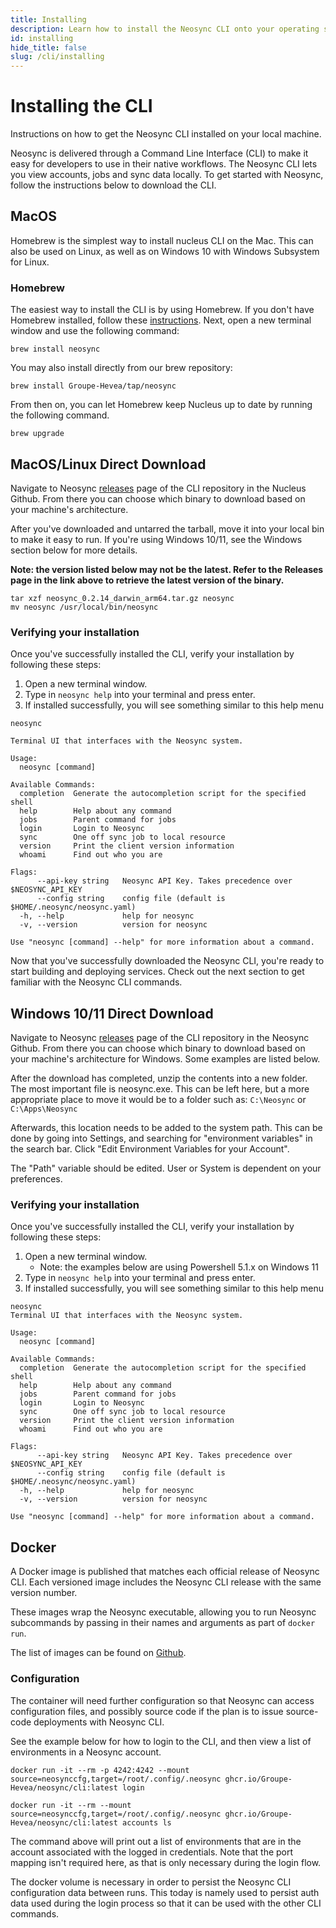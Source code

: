 ```yaml
---
title: Installing
description: Learn how to install the Neosync CLI onto your operating system of choice.
id: installing
hide_title: false
slug: /cli/installing
---
```


# Installing the CLI

Instructions on how to get the Neosync CLI installed on your local machine.

Neosync is delivered through a Command Line Interface (CLI) to make it easy for developers to use in their native workflows.
The Neosync CLI lets you view accounts, jobs and sync data locally. To get started with Neosync, follow the instructions below to download the CLI.

## MacOS

Homebrew is the simplest way to install nucleus CLI on the Mac. This can also be used on Linux, as well as on Windows 10 with Windows Subsystem for Linux.

### Homebrew

The easiest way to install the CLI is by using Homebrew. If you don't have Homebrew installed, follow these [instructions](https://docs.brew.sh/Installation). Next, open a new terminal window and use the following command:

```console
brew install neosync
```

You may also install directly from our brew repository:

```console
brew install Groupe-Hevea/tap/neosync
```

From then on, you can let Homebrew keep Nucleus up to date by running the following command.

```console
brew upgrade
```

## MacOS/Linux Direct Download

Navigate to Neosync [releases](https://github.com/Groupe-Hevea/neosync/releases) page of the CLI repository in the Nucleus Github. From there you can choose which binary to download based on your machine's architecture.

After you've downloaded and untarred the tarball, move it into your local bin to make it easy to run. If you're using Windows 10/11, see the Windows section below for more details.

**Note: the version listed below may not be the latest. Refer to the Releases page in the link above to retrieve the latest version of the binary.**

```console
tar xzf neosync_0.2.14_darwin_arm64.tar.gz neosync
mv neosync /usr/local/bin/neosync
```

### Verifying your installation

Once you've successfully installed the CLI, verify your installation by following these steps:

1. Open a new terminal window.
2. Type in `neosync help` into your terminal and press enter.
3. If installed successfully, you will see something similar to this help menu

```console
neosync

Terminal UI that interfaces with the Neosync system.

Usage:
  neosync [command]

Available Commands:
  completion  Generate the autocompletion script for the specified shell
  help        Help about any command
  jobs        Parent command for jobs
  login       Login to Neosync
  sync        One off sync job to local resource
  version     Print the client version information
  whoami      Find out who you are

Flags:
      --api-key string   Neosync API Key. Takes precedence over $NEOSYNC_API_KEY
      --config string    config file (default is $HOME/.neosync/neosync.yaml)
  -h, --help             help for neosync
  -v, --version          version for neosync

Use "neosync [command] --help" for more information about a command.
```

Now that you've successfully downloaded the Neosync CLI, you're ready to start building and deploying services. Check out the next section to get familiar with the Neosync CLI commands.

## Windows 10/11 Direct Download

Navigate to Neosync [releases](https://github.com/Groupe-Hevea/neosync/releases) page of the CLI repository in the Neosync Github. From there you can choose which binary to download based on your machine's architecture for Windows. Some examples are listed below.

After the download has completed, unzip the contents into a new folder. The most important file is neosync.exe. This can be left here, but a more appropriate place to move it would be to a folder such as: `C:\Neosync` or `C:\Apps\Neosync`

Afterwards, this location needs to be added to the system path. This can be done by going into Settings, and searching for "environment variables" in the search bar. Click "Edit Environment Variables for your Account".

The "Path" variable should be edited. User or System is dependent on your preferences.

### Verifying your installation

Once you've successfully installed the CLI, verify your installation by following these steps:

1. Open a new terminal window.
   - Note: the examples below are using Powershell 5.1.x on Windows 11
2. Type in `neosync help` into your terminal and press enter.
3. If installed successfully, you will see something similar to this help menu

```console
neosync
Terminal UI that interfaces with the Neosync system.

Usage:
  neosync [command]

Available Commands:
  completion  Generate the autocompletion script for the specified shell
  help        Help about any command
  jobs        Parent command for jobs
  login       Login to Neosync
  sync        One off sync job to local resource
  version     Print the client version information
  whoami      Find out who you are

Flags:
      --api-key string   Neosync API Key. Takes precedence over $NEOSYNC_API_KEY
      --config string    config file (default is $HOME/.neosync/neosync.yaml)
  -h, --help             help for neosync
  -v, --version          version for neosync

Use "neosync [command] --help" for more information about a command.
```

## Docker

A Docker image is published that matches each official release of Neosync CLI. Each versioned image includes the Neosync CLI release with the same version number.

These images wrap the Neosync executable, allowing you to run Neosync subcommands by passing in their names and arguments as part of `docker run`.

The list of images can be found on [Github](https://github.com/Groupe-Hevea/neosync/pkgs/container/neosync%2Fcli).

### Configuration

The container will need further configuration so that Neosync can access configuration files, and possibly source code if the plan is to issue source-code deployments with Neosync CLI.

See the example below for how to login to the CLI, and then view a list of environments in a Neosync account.

```console
docker run -it --rm -p 4242:4242 --mount source=neosynccfg,target=/root/.config/.neosync ghcr.io/Groupe-Hevea/neosync/cli:latest login
```

```console
docker run -it --rm --mount source=neosynccfg,target=/root/.config/.neosync ghcr.io/Groupe-Hevea/neosync/cli:latest accounts ls
```

The command above will print out a list of environments that are in the account associated with the logged in credentials. Note that the port mapping isn't required here, as that is only necessary during the login flow.

The docker volume is necessary in order to persist the Neosync CLI configuration data between runs. This today is namely used to persist auth data used during the login process so that it can be used with the other CLI commands.
